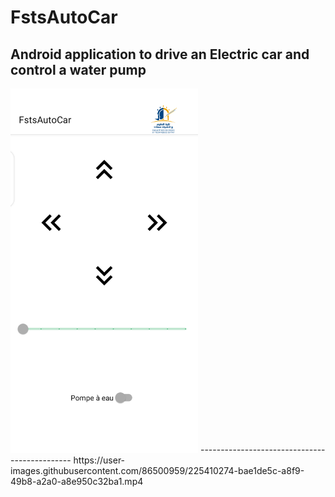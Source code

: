 # FstsAutoCar
Android application to drive an Electric car and control a water pump
------------------------------------------
<img src="images\pic1.png" width="300" height="auto">
----------------------------------------------
https://user-images.githubusercontent.com/86500959/225410274-bae1de5c-a8f9-49b8-a2a0-a8e950c32ba1.mp4

